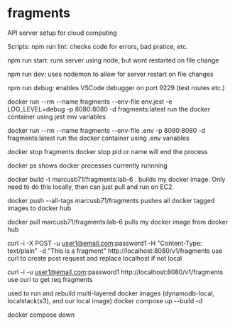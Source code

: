 # fragments

API server setup for cloud computing

Scripts:
npm run lint:
checks code for errors, bad pratice, etc.

npm run start:
runs server using node, but wont restarted on file change

npm run dev:
uses nodemon to allow for server restart on file changes

npm run debug:
enables VSCode debugger on port 9229 (test routes etc.)

docker run --rm --name fragments --env-file env.jest -e LOG_LEVEL=debug -p 8080:8080 -d fragments:latest
run the docker container using jest env variables

docker run --rm --name fragments --env-file .env -p 8080:8080 -d fragments:latest
run the docker container using .env variables

docker stop fragments
docker stop pid or name will end the process

docker ps
shows docker processes currently runnning

docker build -t marcusb71/fragments:lab-6 .
builds my docker image. Only need to do this locally, then can just pull and run on EC2.

docker push --all-tags marcusb71/fragments
pushes all docker tagged images to docker hub

docker pull marcusb71/fragments:lab-6
pulls my docker image from docker hub

curl -i -X POST -u user1@email.com:password1 -H "Content-Type: text/plain" -d "This is a fragment" http://localhost:8080/v1/fragments
use curl to create post request and replace localhost if not local

curl -i -u user1@email.com:password1 http://localhost:8080/v1/fragments
use curl to get req fragments

used to run and rebuild multi-layered docker images (dynamodb-local, localstack(s3), and our local image)
docker compose up --build -d

docker compose down
